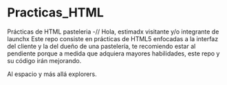 # Practicas_HTML
Prácticas de HTML pasteleria
-//
Hola, estimadx visitante y/o integrante de launchx
Este repo consiste en prácticas de HTML5 enfocadas a la interfaz del
cliente y la del dueño de una pastelería, te recomiendo estar al pendiente
porque a medida que adquiera mayores habilidades, este repo y su código 
irán mejorando.

Al espacio y más allá explorers.
